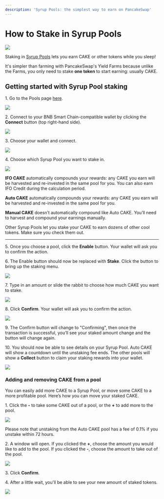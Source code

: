 ```yaml
---
description: 'Syrup Pools: the simplest way to earn on PancakeSwap'
---
```


# How to Stake in Syrup Pools

![](../../.gitbook/assets/how-to-syrup-pool-staking-header.png)

Staking in [Syrup Pools](https://docs.pancakeswap.finance/products/syrup-pool) lets you earn CAKE or other tokens while you sleep!

It's simpler than farming with PancakeSwap's Yield Farms because unlike the Farms, you only need to stake **one token** to start earning: usually CAKE.

## **Getting started with Syrup Pool staking**

1\. Go to the Pools page [here](https://pancakeswap.finance/pools).

![](<../../.gitbook/assets/1-how-to-stake-in-syrup-pool (1) (1) (1) (1).png>)

2\. Connect to your BNB Smart Chain-compatible wallet by clicking the **Connect** button (top right-hand side).

![](<../../.gitbook/assets/2-how-to-stake-in-syrup-pool (1) (1) (1).png>)



3\. Choose your wallet and connect.

![](<../../.gitbook/assets/3-how-to-stake-in-syrup-pool (1) (1).png>)

4\. Choose which Syrup Pool you want to stake in.

![](../../.gitbook/assets/4-how-to-stake-in-syrup-pool.png)



**IFO CAKE** automatically compounds your rewards: any CAKE you earn will be harvested and re-invested in the same pool for you. You can also earn IFO Credit during the calculation period.

**Auto CAKE** automatically compounds your rewards: any CAKE you earn will be harvested and re-invested in the same pool for you.

**Manual CAKE** doesn’t automatically compound like Auto CAKE. You’ll need to harvest and compound your earnings manually.

Other Syrup Pools let you stake your CAKE to earn dozens of other cool tokens. Make sure you check them out.

***

5\. Once you choose a pool, click the **Enable** button. Your wallet will ask you to confirm the action.

6\. The Enable button should now be replaced with **Stake**. Click the button to bring up the staking menu.

![](<../../.gitbook/assets/image (22).png>)

7\. Type in an amount or slide the rabbit to choose how much CAKE you want to stake.

![](<../../.gitbook/assets/image (23).png>)

8\. Click **Confirm**. Your wallet will ask you to confirm the action.

![](<../../.gitbook/assets/image (28).png>)

9\. The Confirm button will change to "Confirming", then once the transaction is successful, you’ll see your staked amount change and the button will change again.

10\. You should now be able to see details on your Syrup Pool. Auto CAKE will show a countdown until the unstaking fee ends. The other pools will show a **Collect** button to claim your staking rewards into your wallet.

![](<../../.gitbook/assets/image (25).png>)

### **Adding and removing CAKE from a pool**

You can easily add more CAKE to a Syrup Pool, or move some CAKE to a more profitable pool. Here’s how you can move your staked CAKE.

1\. Click the **-** to take some CAKE out of a pool, or the **+** to add more to the pool.

![](<../../.gitbook/assets/image (26).png>)

Please note that unstaking from the Auto CAKE pool has a fee of 0.1% if you unstake within 72 hours.

2\. A window will open. If you clicked the **+**, choose the amount you would like to add to the pool. If you clicked the **-**, choose the amount to take out of the pool.

![](<../../.gitbook/assets/image (27).png>)

3\. Click **Confirm**.

4\. After a little wait, you'll be able to see your new amount of staked tokens.

![](<../../.gitbook/assets/image (29).png>)
